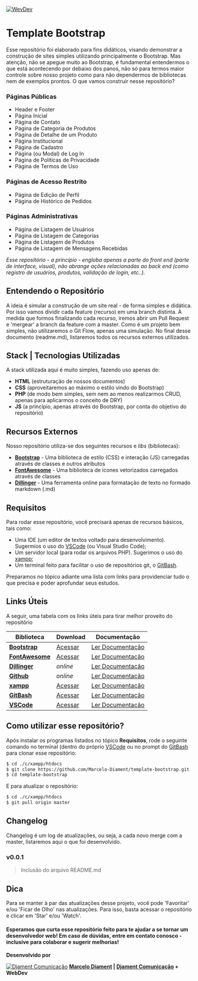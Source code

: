 [![WevDev](https://djament.com.br/img/placeholder-logo-120x120.png)](https://github.com/Marcelo-Diament/template-bootstrap)
# Template Bootstrap

Esse repositório foi elaborado para fins didáticos, visando demonstrar a construção de sites simples utilizando principalmente o Bootstrap. Mas atenção, não se apegue muito ao Bootstrap, é fundamental entendermos o que está acontecendo por debaixo dos panos, não só para termos maior controle sobre nosso projeto como para não dependermos de bibliotecas nem de exemplos prontos. O que vamos construir nesse repositório?

 ### Páginas Públicas
  - Header e Footer
  - Página Inicial
  - Página de Contato
  - Página de Categoria de Produtos
  - Página de Detalhe de um Produto
  - Página Institucional
  - Página de Cadastro
  - Página (ou Modal) de Log In
  - Página de Políticas de Privacidade
  - Página de Termos de Uso

 ### Páginas de Acesso Restrito
  - Página de Edição de Perfil
  - Página de Histórico de Pedidos

### Páginas Administrativas
  - Página de Listagem de Usuários
  - Página de Listagem de Categorias
  - Página de Listagem de Produtos
  - Página de Listagem de Mensagens Recebidas

_Esse repositório - a princípio - engloba apenas a parte do front end (parte de interface, visual), não abrange ações relacionadas ao back end (como registro de usuários, produtos, validação de login, etc..)._


## Entendendo o Repositório
A ideia é simular a construção de um site real - de forma simples e didática. Por isso vamos dividir cada feature (recurso) em uma branch distinta. À medida que formos finalizando cada recurso, iremos abrir um Pull Request e 'mergear' a branch da feature com a master. Como é um projeto bem simples, não utilizaremos o Git Flow, apenas uma simulação. No final desse documento (readme.md), listaremos todos os recursos externos utilizados.


## Stack | Tecnologias Utilizadas
A stack utilizada aqui é muito simples, fazendo uso apenas de:

* **HTML** (estruturação de nossos documentos)
* **CSS** (aproveitaremos ao máximo o estilo vindo do Bootstrap)
* **PHP** (de modo bem simples, sem nem ao menos realizarmos CRUD, apenas para aplicarmos o conceito de DRY)
* **JS** (a princípio, apenas através do Bootstrap, por conta do objetivo do repositório)


## Recursos Externos
Nosso repositório utiliza-se dos seguintes recursos e *libs* (bibliotecas):

* **[Bootstrap]** - Uma biblioteca de estilo (CSS) e interação (JS) carregadas através de classes e outros atributos
* **[FontAwesome]** - Uma biblioteca de ícones vetorizados carregados através de classes
* **[Dillinger]** - Uma ferramenta online para formatação de texto no formado markdown (.md)


## Requisitos
Para rodar esse repositório, você precisará apenas de recursos básicos, tais como:

- Uma IDE (um editor de textos voltado para desenvolvimento). Sugermios o uso do [VSCode] (ou Visual Studio Code);
- Um servidor local (para rodar os arquivos PHP). Sugerimos o uso do [xampp];
- Um terminal feito para facilitar o uso de repositórios git, o [GitBash].

Preparamos no tópico adiante uma lista com links para providenciar tudo o que precisa e poder aprofundar seus estudos.


## Links Úteis
A seguir, uma tabela com os links úteis para tirar melhor proveito do repositório

| Biblioteca | Download | Documentação |
| ------ | ------ | ------ |
| **[Bootstrap]** | [Acessar][BootstrapDownload] | [Ler Documentação][BootstrapDocs] |
| **[FontAwesome]** | [Acessar][FontAwesomeDownload] | [Ler Documentação][FontAwesomeDocs] |
| **[Dillinger]** | _online_ | [Ler Documentação][DillingerDocs] |
| **[Github]** | _online_ | [Ler Documentação][GithubDocs] |
| **[xampp]** | [Acessar][XamppDownload] | [Ler Documentação][XamppDocs] |
| **[GitBash]** | [Acessar][GitBashDownload] | [Ler Documentação][GitBashDocs] |
| **[VSCode]** | [Acessar][VSCodeDownload] | [Ler Documentação][VSCodeDocs] |


## Como utilizar esse repositório?

Após instalar os programas listados no tópico **Requisitos**, rode o seguinte comando no terminal (dentro do próprio [VSCode] ou no prompt do [GitBash] para clonar esse repositório:

```sh
$ cd ./c/xampp/htdocs
$ git clone https://github.com/Marcelo-Diament/template-bootstrap.git
$ cd template-bootstrap
```

E para atualizar o repositório:

```sh
$ cd ./c/xampp/htdocs
$ git pull origin master
```


## Changelog
Changelog é um log de atualizações, ou seja, a cada novo merge com a master, listaremos aqui o que foi desenvolvido.

### v0.0.1
> Inclusão do arquivo README.md


## Dica
Para se manter à par das atualizações desse projeto, você pode 'Favoritar' e/ou 'Ficar de Olho' nas atualizações. Para isso, basta acessar o repositório e clicar em 'Star' e/ou 'Watch'.


#### **Esperamos que curta esse repositório feito para te ajudar a se tornar um desenvolvedor web! Em caso de dúvidas, entre em contato conosco - inclusive para colaborar e sugerir melhorias!**


**Desenvolvido por**

[![Djament Comunicação](https://djament.com.br/favicons/apple-touch-icon-precomposed-120x120.png)](https://djament.com.br)
**[Marcelo Diament] | [Djament Comunicação] + WebDev**

[//]: # (A seguir, os links que constam nesse documento)

   [Djament Comunicação]: <https://djament.com.br>
   [Marcelo Diament]: <https://www.linkedin.com/in/marcelodiament/>
   [Bootstrap]: <https://getbootstrap.com/>
   [BootstrapDownload]: <https://getbootstrap.com/docs/4.4/getting-started/download/r>
   [BootstrapDocs]: <https://getbootstrap.com/docs/4.4/getting-started/introduction/>
   [FontAwesome]: <https://fontawesome.com/>
   [FontAwesomeDownload]: <https://fontawesome.com/download>
   [FontAwesomeDocs]: <https://fontawesome.com/how-to-use/on-the-web/referencing-icons/basic-use>
   [Dillinger]: <https://dillinger.io/>
   [DillingerDocs]: <https://www.markdownguide.org/>
   [Github]: <https://github.com/>
   [GithubDocs]: <https://github.blog/>
   [xampp]: <https://www.apachefriends.org/pt_br/index.html>
   [xamppDownload]: <https://www.apachefriends.org/download.html>
   [xamppDocs]: <https://www.apachefriends.org/faq_windows.html>
   [GitBash]: <https://gitforwindows.org/>
   [GitBashDownload]: <https://gitforwindows.org/>
   [GitBashDocs]: <https://github.com/git-for-windows/git/wiki/FAQ>
   [VSCode]: <https://code.visualstudio.com/>
   [VSCodeDownload]: <https://code.visualstudio.com/download>
   [VSCodeDocs]: <https://code.visualstudio.com/docs>
